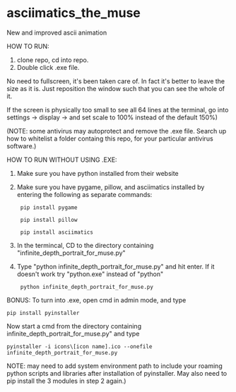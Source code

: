 # asciimatics_the_muse
New and improved ascii animation 

HOW TO RUN:
	
1. clone repo, cd into repo.
2. Double click .exe file.

No need to fullscreen, it's been taken care of.
In fact it's better to leave the size as it is.
Just reposition the window such that you can see the whole of it.

If the screen is physically too small to see all 64 lines at the terminal, 
	go into settings -> display -> and set scale to 100% instead of the default 150%)

(NOTE: some antivirus may autoprotect and remove the .exe file.
		Search up how to whitelist a folder containg this repo,
		 for your particular antivirus software.)
	

HOW TO RUN WITHOUT USING .EXE:

1. Make sure you have python installed from their website

2. Make sure you have pygame, pillow, and asciimatics installed by entering the following as separate commands:

		pip install pygame

		pip install pillow

		pip install asciimatics

3. In the termincal, CD to the directory containing "infinite_depth_portrait_for_muse.py"

4. Type "python infinite_depth_portrait_for_muse.py" and hit enter.
If it doesn't work try "python.exe" instead of "python"
		
		python infinite_depth_portrait_for_muse.py

BONUS: To turn into .exe, open cmd in admin mode, and type
	
	pip install pyinstaller

Now start a cmd from the directory containing infinite_depth_portrait_for_muse.py"
and type 
	
	pyinstaller -i icons\[icon name].ico --onefile infinite_depth_portrait_for_muse.py

NOTE: may need to add system environment path to include your roaming python scripts and libraries
after installation of pyinstaller. May also need to pip install the 3 modules in step 2 again.)
